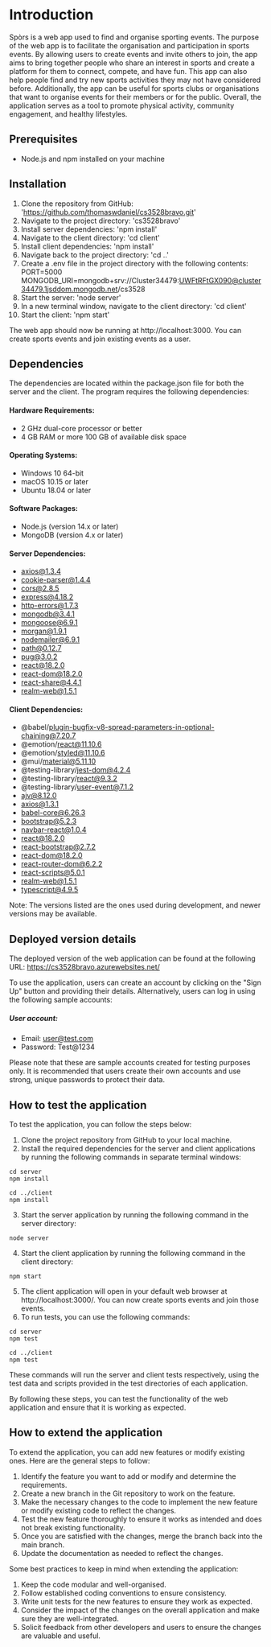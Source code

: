 # Introduction
Spòrs is a web app used to find and organise sporting events. The purpose of the web app is to facilitate the organisation and participation in sports events. By allowing users to create events and invite others to join, the app aims to bring together people who share an interest in sports and create a platform for them to connect, compete, and have fun. This app can also help people find and try new sports activities they may not have considered before. Additionally, the app can be useful for sports clubs or organisations that want to organise events for their members or for the public. Overall, the application serves as a tool to promote physical activity, community engagement, and healthy lifestyles. 

## Prerequisites
- Node.js and npm installed on your machine

## Installation
1. Clone the repository from GitHub: 'https://github.com/thomaswdaniel/cs3528bravo.git'
2. Navigate to the project directory: 'cs3528bravo'
3. Install server dependencies: 'npm install'
4. Navigate to the client directory: 'cd client'
5. Install client dependencies: 'npm install'
6. Navigate back to the project directory: 'cd ..'
7. Create a .env file in the project directory with the following contents:
  PORT=5000
  MONGODB_URI=mongodb+srv://Cluster34479:UWFtRFtGX090@cluster34479.1jsddom.mongodb.net/cs3528
8. Start the server: 'node server'
9. In a new terminal window, navigate to the client directory: 'cd client'
10. Start the client: 'npm start'

The web app should now be running at http://localhost:3000. You can create sports events and join existing events as a user.


## Dependencies
The dependencies are located within the package.json file for both the server and the client. The program requires the following dependencies:
#### Hardware Requirements:
- 2 GHz dual-core processor or better
- 4 GB RAM or more
100 GB of available disk space
#### Operating Systems:
- Windows 10 64-bit
- macOS 10.15 or later
- Ubuntu 18.04 or later
#### Software Packages:
- Node.js (version 14.x or later)
- MongoDB (version 4.x or later)
#### Server Dependencies:
- axios@1.3.4
- cookie-parser@1.4.4
- cors@2.8.5
- express@4.18.2
- http-errors@1.7.3
- mongodb@3.4.1
- mongoose@6.9.1
- morgan@1.9.1
- nodemailer@6.9.1
- path@0.12.7
- pug@3.0.2
- react@18.2.0
- react-dom@18.2.0
- react-share@4.4.1
- realm-web@1.5.1
#### Client Dependencies:
- @babel/plugin-bugfix-v8-spread-parameters-in-optional-chaining@7.20.7
- @emotion/react@11.10.6
- @emotion/styled@11.10.6
- @mui/material@5.11.10
- @testing-library/jest-dom@4.2.4
- @testing-library/react@9.3.2
- @testing-library/user-event@7.1.2
- ajv@8.12.0
- axios@1.3.1
- babel-core@6.26.3
- bootstrap@5.2.3
- navbar-react@1.0.4
- react@18.2.0
- react-bootstrap@2.7.2
- react-dom@18.2.0
- react-router-dom@6.2.2
- react-scripts@5.0.1
- realm-web@1.5.1
- typescript@4.9.5

Note: The versions listed are the ones used during development, and newer versions may be available.

## Deployed version details

The deployed version of the web application can be found at the following URL: https://cs3528bravo.azurewebsites.net/

To use the application, users can create an account by clicking on the "Sign Up" button and providing their details. Alternatively, users can log in using the following sample accounts:
##### User account:
- Email: user@test.com
- Password: Test@1234

Please note that these are sample accounts created for testing purposes only. It is recommended that users create their own accounts and use strong, unique passwords to protect their data.

## How to test the application 

To test the application, you can follow the steps below:
1. Clone the project repository from GitHub to your local machine.
2. Install the required dependencies for the server and client applications by running the following commands in separate terminal windows:
```
cd server
npm install

cd ../client
npm install
```
3. Start the server application by running the following command in the server directory:
```
node server
```
4. Start the client application by running the following command in the client directory:
```
npm start
```
5. The client application will open in your default web browser at http://localhost:3000/. You can now create sports events and join those events.
6. To run tests, you can use the following commands:
```
cd server
npm test

cd ../client
npm test
```

These commands will run the server and client tests respectively, using the test data and scripts provided in the test directories of each application.

By following these steps, you can test the functionality of the web application and ensure that it is working as expected.


## How to extend the application
To extend the application, you can add new features or modify existing ones. Here are the general steps to follow:
1. Identify the feature you want to add or modify and determine the requirements.
2. Create a new branch in the Git repository to work on the feature.
3. Make the necessary changes to the code to implement the new feature or modify existing code to reflect the changes.
4. Test the new feature thoroughly to ensure it works as intended and does not break existing functionality.
5. Once you are satisfied with the changes, merge the branch back into the main branch.
6. Update the documentation as needed to reflect the changes.

Some best practices to keep in mind when extending the application:

1. Keep the code modular and well-organised.
2. Follow established coding conventions to ensure consistency.
3. Write unit tests for the new features to ensure they work as expected.
4. Consider the impact of the changes on the overall application and make sure they are well-integrated.
5. Solicit feedback from other developers and users to ensure the changes are valuable and useful.





